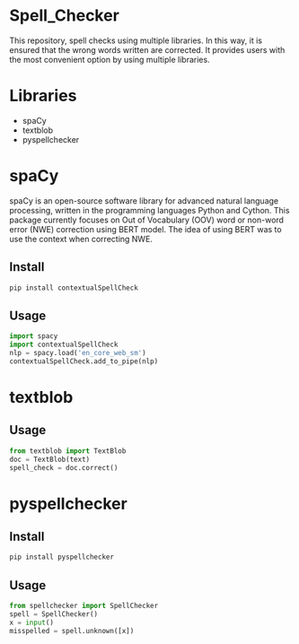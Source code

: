 # Spell_Checker
This repository, spell checks using multiple libraries.
In this way, it is ensured that the wrong words written are corrected.
It provides users with the most convenient option by using multiple libraries.

# Libraries
- spaCy
- textblob
- pyspellchecker
# spaCy
spaCy is an open-source software library for advanced natural language processing, written in the programming languages Python and Cython.
This package currently focuses on Out of Vocabulary (OOV) word or non-word error (NWE) correction using BERT model. The idea of using BERT was to use the context when correcting NWE.
## Install
```python
pip install contextualSpellCheck
```
## Usage
```python
import spacy
import contextualSpellCheck
nlp = spacy.load('en_core_web_sm')
contextualSpellCheck.add_to_pipe(nlp)

```
# textblob
## Usage
```python
from textblob import TextBlob
doc = TextBlob(text)
spell_check = doc.correct()

```
# pyspellchecker
## Install
```python
pip install pyspellchecker
```
## Usage
```python
from spellchecker import SpellChecker
spell = SpellChecker()
x = input()
misspelled = spell.unknown([x])

```
